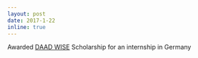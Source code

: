 ```yaml
---
layout: post
date: 2017-1-22
inline: true
---
```


Awarded [DAAD WISE](https://www.daad.de/deutschland/stipendium/datenbank/en/21148-scholarship-database/?daad=1&detail=50015295&origin=4&page=1&q=wise&status=1&subjectGrps) Scholarship for an internship in Germany
